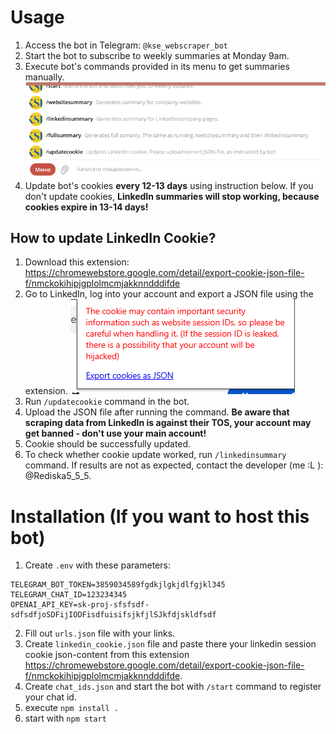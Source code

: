 # Usage
1. Access the bot in Telegram: ```@kse_webscraper_bot```
2. Start the bot to subscribe to weekly summaries at Monday 9am.
3. Execute bot's commands provided in its menu to get summaries manually.
![alt text](/images/image2.png)
4. Update bot's cookies **every 12-13 days** using instruction below. If you don't update cookies, **LinkedIn summaries will stop working, because cookies expire in 13-14 days!**

## How to update LinkedIn Cookie?
1. Download this extension: https://chromewebstore.google.com/detail/export-cookie-json-file-f/nmckokihipjgplolmcmjakknndddifde
2. Go to LinkedIn, log into your account and export a JSON file using the extension. ![alt text](/images/image.png)
3. Run ```/updatecookie``` command in the bot.
4. Upload the JSON file after running the command. **Be aware that scraping data from LinkedIn is against their TOS, your account may get banned - don't use your main account!** 
5. Cookie should be successfully updated.
6. To check whether cookie update worked, run ```/linkedinsummary``` command. If results are not as expected, contact the developer (me :L ): @Rediska5_5_5.





# Installation (If you want to host this bot)
1. Create ```.env``` with these parameters:
```
TELEGRAM_BOT_TOKEN=3859034589fgdkjlgkjdlfgjkl345
TELEGRAM_CHAT_ID=123234345
OPENAI_API_KEY=sk-proj-sfsfsdf-sdfsdfjoSDFijIODFisdfuisifsjkfjlSJkfdjskldfsdf
```
2. Fill out ```urls.json``` file with your links.
3. Create ```linkedin_cookie.json``` file and paste there your linkedin session cookie json-content from this extension https://chromewebstore.google.com/detail/export-cookie-json-file-f/nmckokihipjgplolmcmjakknndddifde.
4. Create ```chat_ids.json``` and start the bot with ```/start``` command to register your chat id.
5. execute ```npm install .```
6. start with ```npm start```
